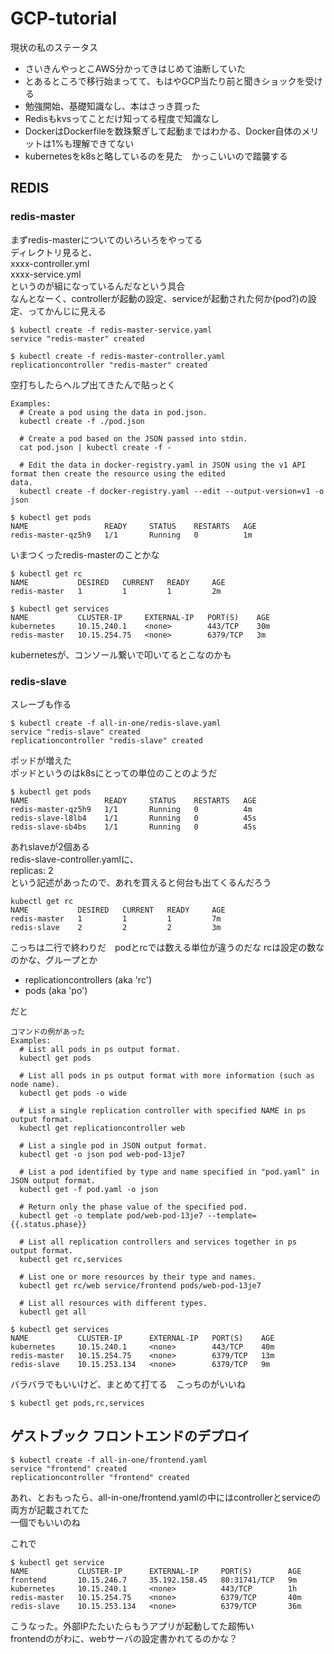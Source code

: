 # GCP-tutorial

現状の私のステータス

- さいきんやっとこAWS分かってきはじめて油断していた
- とあるところで移行始まってて、もはやGCP当たり前と聞きショックを受ける
- 勉強開始、基礎知識なし、本はさっき買った
- Redisもkvsってことだけ知ってる程度で知識なし
- DockerはDockerfileを数珠繋ぎして起動まではわかる、Docker自体のメリットは1%も理解できてない
- kubernetesをk8sと略しているのを見た　かっこいいので踏襲する

## REDIS

### redis-master

まずredis-masterについてのいろいろをやってる<br>
ディレクトリ見ると、<br>
xxxx-controller.yml<br>
xxxx-service.yml<br>
というのが組になっているんだなという具合<br>
なんとなーく、controllerが起動の設定、serviceが起動された何か(pod?)の設定、ってかんじに見える

```
$ kubectl create -f redis-master-service.yaml
service "redis-master" created

$ kubectl create -f redis-master-controller.yaml
replicationcontroller "redis-master" created
```

空打ちしたらヘルプ出てきたんで貼っとく
```
Examples:
  # Create a pod using the data in pod.json.
  kubectl create -f ./pod.json
  
  # Create a pod based on the JSON passed into stdin.
  cat pod.json | kubectl create -f -
  
  # Edit the data in docker-registry.yaml in JSON using the v1 API format then create the resource using the edited
data.
  kubectl create -f docker-registry.yaml --edit --output-version=v1 -o json
```

```
$ kubectl get pods
NAME                 READY     STATUS    RESTARTS   AGE
redis-master-qz5h9   1/1       Running   0          1m
```

いまつくったredis-masterのことかな

```
$ kubectl get rc
NAME           DESIRED   CURRENT   READY     AGE
redis-master   1         1         1         2m
```

```
$ kubectl get services
NAME           CLUSTER-IP     EXTERNAL-IP   PORT(S)    AGE
kubernetes     10.15.240.1    <none>        443/TCP    30m
redis-master   10.15.254.75   <none>        6379/TCP   3m
```

kubernetesが、コンソール繋いで叩いてるとこなのかも

### redis-slave

スレーブも作る

```
$ kubectl create -f all-in-one/redis-slave.yaml
service "redis-slave" created
replicationcontroller "redis-slave" created
```

ポッドが増えた<br>
ポッドというのはk8sにとっての単位のことのようだ

```
$ kubectl get pods
NAME                 READY     STATUS    RESTARTS   AGE
redis-master-qz5h9   1/1       Running   0          4m
redis-slave-l8lb4    1/1       Running   0          45s
redis-slave-sb4bs    1/1       Running   0          45s
```

あれslaveが2個ある<br>
redis-slave-controller.yamlに、<br>
replicas: 2<br>
という記述があったので、あれを買えると何台も出てくるんだろう

```
kubectl get rc
NAME           DESIRED   CURRENT   READY     AGE
redis-master   1         1         1         7m
redis-slave    2         2         2         3m
```

こっちは二行で終わりだ　podとrcでは数える単位が違うのだな
rcは設定の数なのかな、グループとか

* replicationcontrollers (aka 'rc') 
* pods (aka 'po')  

だと

```
コマンドの例があった
Examples:
  # List all pods in ps output format.
  kubectl get pods
  
  # List all pods in ps output format with more information (such as node name).
  kubectl get pods -o wide
  
  # List a single replication controller with specified NAME in ps output format.
  kubectl get replicationcontroller web
  
  # List a single pod in JSON output format.
  kubectl get -o json pod web-pod-13je7
  
  # List a pod identified by type and name specified in "pod.yaml" in JSON output format.
  kubectl get -f pod.yaml -o json
  
  # Return only the phase value of the specified pod.
  kubectl get -o template pod/web-pod-13je7 --template={{.status.phase}}
  
  # List all replication controllers and services together in ps output format.
  kubectl get rc,services
  
  # List one or more resources by their type and names.
  kubectl get rc/web service/frontend pods/web-pod-13je7
  
  # List all resources with different types.
  kubectl get all
```

```
$ kubectl get services
NAME           CLUSTER-IP      EXTERNAL-IP   PORT(S)    AGE
kubernetes     10.15.240.1     <none>        443/TCP    40m
redis-master   10.15.254.75    <none>        6379/TCP   13m
redis-slave    10.15.253.134   <none>        6379/TCP   9m
```

バラバラでもいいけど、まとめて打てる　こっちのがいいね
```
$ kubectl get pods,rc,services
```

## ゲストブック フロントエンドのデプロイ

```
$ kubectl create -f all-in-one/frontend.yaml
service "frontend" created
replicationcontroller "frontend" created
```
あれ、とおもったら、all-in-one/frontend.yamlの中にはcontrollerとserviceの両方が記載されてた<br>
一個でもいいのね

これで

```
$ kubectl get service
NAME           CLUSTER-IP      EXTERNAL-IP     PORT(S)        AGE
frontend       10.15.246.7     35.192.158.45   80:31741/TCP   9m
kubernetes     10.15.240.1     <none>          443/TCP        1h
redis-master   10.15.254.75    <none>          6379/TCP       40m
redis-slave    10.15.253.134   <none>          6379/TCP       36m
```

こうなった。外部IPたたいたらもうアプリが起動してた超怖い<br>
frontendのがわに、webサーバの設定書かれてるのかな？<br>


